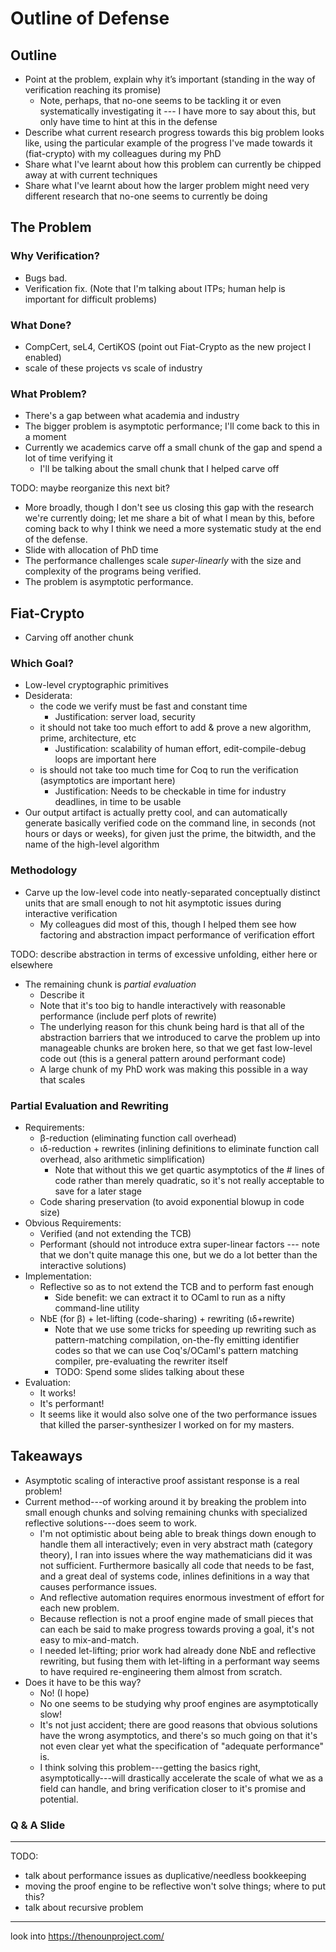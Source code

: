# Outline of Defense

## Outline

- Point at the problem, explain why it’s important (standing in the way of verification reaching its promise)
  + Note, perhaps, that no-one seems to be tackling it or even systematically investigating it --- I have more to say about this, but only have time to hint at this in the defense
- Describe what current research progress towards this big problem looks like, using the particular example of the progress I've made towards it (fiat-crypto) with my colleagues during my PhD
- Share what I've learnt about how this problem can currently be chipped away at with current techniques
- Share what I've learnt about how the larger problem might need very different research that no-one seems to currently be doing

## The Problem

### Why Verification?
- Bugs bad.
- Verification fix. (Note that I'm talking about ITPs; human help is important for difficult problems)

### What Done?
- CompCert, seL4, CertiKOS (point out Fiat-Crypto as the new project I enabled)
- scale of these projects vs scale of industry

### What Problem?
- There's a gap between what academia and industry
- The bigger problem is asymptotic performance; I'll come back to this in a moment
- Currently we academics carve off a small chunk of the gap and spend a lot of time verifying it
  + I'll be talking about the small chunk that I helped carve off

TODO: maybe reorganize this next bit?
- More broadly, though I don't see us closing this gap with the research we're currently doing; let me share a bit of what I mean by this, before coming back to why I think we need a more systematic study at the end of the defense.
- Slide with allocation of PhD time
- The performance challenges scale *super-linearly* with the size and complexity of the programs being verified.
- The problem is asymptotic performance.

## Fiat-Crypto

- Carving off another chunk

### Which Goal?

- Low-level cryptographic primitives
- Desiderata:
  + the code we verify must be fast and constant time
    - Justification: server load, security
  + it should not take too much effort to add & prove a new algorithm, prime, architecture, etc
    - Justification: scalability of human effort, edit-compile-debug loops are important here
  + is should not take too much time for Coq to run the verification (asymptotics are important here)
    - Justification: Needs to be checkable in time for industry deadlines, in time to be usable
- Our output artifact is actually pretty cool, and can automatically generate basically verified code on the command line, in seconds (not hours or days or weeks), for given just the prime, the bitwidth, and the name of the high-level algorithm

### Methodology
- Carve up the low-level code into neatly-separated conceptually distinct units that are small enough to not hit asymptotic issues during interactive verification
  + My colleagues did most of this, though I helped them see how factoring and abstraction impact performance of verification effort

TODO: describe abstraction in terms of excessive unfolding, either here or elsewhere

- The remaining chunk is *partial evaluation*
  + Describe it
  + Note that it's too big to handle interactively with reasonable performance (include perf plots of rewrite)
  + The underlying reason for this chunk being hard is that all of the abstraction barriers that we introduced to carve the problem up into manageable chunks are broken here, so that we get fast low-level code out (this is a general pattern around performant code)
  + A large chunk of my PhD work was making this possible in a way that scales

### Partial Evaluation and Rewriting
- Requirements:
  - β-reduction (eliminating function call overhead)
  - ιδ-reduction + rewrites (inlining definitions to eliminate function call overhead, also arithmetic simplification)
    - Note that without this we get quartic asymptotics of the # lines of code rather than merely quadratic, so it's not really acceptable to save for a later stage
  - Code sharing preservation (to avoid exponential blowup in code size)
- Obvious Requirements:
  - Verified (and not extending the TCB)
  - Performant (should not introduce extra super-linear factors --- note that we don't quite manage this one, but we do a lot better than the interactive solutions)
- Implementation:
  - Reflective so as to not extend the TCB and to perform fast enough
    - Side benefit: we can extract it to OCaml to run as a nifty command-line utility
  - NbE (for β) + let-lifting (code-sharing) + rewriting (ιδ+rewrite)
    - Note that we use some tricks for speeding up rewriting such as pattern-matching compilation, on-the-fly emitting identifier codes so that we can use Coq's/OCaml's pattern matching compiler, pre-evaluating the rewriter itself
    - TODO: Spend some slides talking about these
- Evaluation:
  - It works!
  - It's performant!
  - It seems like it would also solve one of the two performance issues that killed the parser-synthesizer I worked on for my masters.

## Takeaways
- Asymptotic scaling of interactive proof assistant response is a real problem!
- Current method---of working around it by breaking the problem into small enough chunks and solving remaining chunks with specialized reflective solutions---does seem to work.
  - I'm not optimistic about being able to break things down enough to handle them all interactively; even in very abstract math (category theory), I ran into issues where the way mathematicians did it was not sufficient.  Furthermore basically all code that needs to be fast, and a great deal of systems code, inlines definitions in a way that causes performance issues.
  - And reflective automation requires enormous investment of effort for each new problem.
  - Because reflection is not a proof engine made of small pieces that can each be said to make progress towards proving a goal, it's not easy to mix-and-match.
  - I needed let-lifting; prior work had already done NbE and reflective rewriting, but fusing them with let-lifting in a performant way seems to have required re-engineering them almost from scratch.
- Does it have to be this way?
  - No! (I hope)
  - No one seems to be studying why proof engines are asymptotically slow!
  - It's not just accident; there are good reasons that obvious solutions have the wrong asymptotics, and there's so much going on that it's not even clear yet what the specification of "adequate performance" is.
  - I think solving this problem---getting the basics right, asymptotically---will drastically accelerate the scale of what we as a field can handle, and bring verification closer to it's promise and potential.

### Q & A Slide



----------------------


TODO:
- talk about performance issues as duplicative/needless bookkeeping
- moving the proof engine to be reflective won't solve things; where to put this?
- talk about recursive problem
----------------------------

look into https://thenounproject.com/
